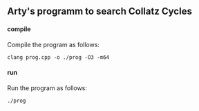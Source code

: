 ## Arty's programm to search Collatz Cycles

#### compile
Compile the program as follows:

```console
clang prog.cpp -o ./prog -O3 -m64
```

#### run
Run the program as follows:

```console
./prog
```
